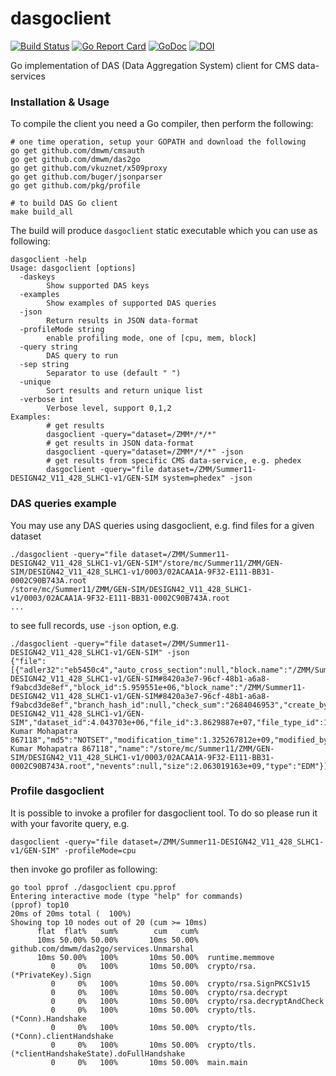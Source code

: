 # dasgoclient

[![Build Status](https://travis-ci.org/dmwm/dasgoclient.svg?branch=master)](https://travis-ci.org/dmwm/dasgoclient)
[![Go Report Card](https://goreportcard.com/badge/github.com/dmwm/dasgoclient)](https://goreportcard.com/report/github.com/dmwm/dasgoclient)
[![GoDoc](https://godoc.org/github.com/dmwm/dasgoclient?status.svg)](https://godoc.org/github.com/dmwm/dasgoclient)
[![DOI](https://zenodo.org/badge/78777726.svg)](https://zenodo.org/badge/78777726.svg)

Go implementation of DAS (Data Aggregation System) client for CMS data-services

### Installation & Usage

To compile the client you need a Go compiler, then perform the following:

```
# one time operation, setup your GOPATH and download the following
go get github.com/dmwm/cmsauth
go get github.com/dmwm/das2go
go get github.com/vkuznet/x509proxy
go get github.com/buger/jsonparser
go get github.com/pkg/profile

# to build DAS Go client 
make build_all
```

The build will produce ```dasgoclient``` static executable which you can use as following:
```
dasgoclient -help
Usage: dasgoclient [options]
  -daskeys
        Show supported DAS keys
  -examples
        Show examples of supported DAS queries
  -json
        Return results in JSON data-format
  -profileMode string
        enable profiling mode, one of [cpu, mem, block]
  -query string
        DAS query to run
  -sep string
        Separator to use (default " ")
  -unique
        Sort results and return unique list
  -verbose int
        Verbose level, support 0,1,2
Examples:
        # get results
        dasgoclient -query="dataset=/ZMM*/*/*"
        # get results in JSON data-format
        dasgoclient -query="dataset=/ZMM*/*/*" -json
        # get results from specific CMS data-service, e.g. phedex
        dasgoclient -query="file dataset=/ZMM/Summer11-DESIGN42_V11_428_SLHC1-v1/GEN-SIM system=phedex" -json
```

### DAS queries example
You may use any DAS queries using dasgoclient, e.g. find files for a given dataset
```
./dasgoclient -query="file dataset=/ZMM/Summer11-DESIGN42_V11_428_SLHC1-v1/GEN-SIM"/store/mc/Summer11/ZMM/GEN-SIM/DESIGN42_V11_428_SLHC1-v1/0003/02ACAA1A-9F32-E111-BB31-0002C90B743A.root
/store/mc/Summer11/ZMM/GEN-SIM/DESIGN42_V11_428_SLHC1-v1/0003/02ACAA1A-9F32-E111-BB31-0002C90B743A.root
...
```
to see full records, use `-json` option, e.g.
```
./dasgoclient -query="file dataset=/ZMM/Summer11-DESIGN42_V11_428_SLHC1-v1/GEN-SIM" -json
{"file":[{"adler32":"eb5450c4","auto_cross_section":null,"block.name":"/ZMM/Summer11-DESIGN42_V11_428_SLHC1-v1/GEN-SIM#8420a3e7-96cf-48b1-a6a8-f9abcd3de8ef","block_id":5.959551e+06,"block_name":"/ZMM/Summer11-DESIGN42_V11_428_SLHC1-v1/GEN-SIM#8420a3e7-96cf-48b1-a6a8-f9abcd3de8ef","branch_hash_id":null,"check_sum":"2684046953","create_by":"cmsprod@cmsprod01.hep.wisc.edu","created_by":"cmsprod@cmsprod01.hep.wisc.edu","creation_date":1.325221208e+09,"creation_time":1.325221208e+09,"dataset":"/ZMM/Summer11-DESIGN42_V11_428_SLHC1-v1/GEN-SIM","dataset_id":4.043703e+06,"file_id":3.8629887e+07,"file_type_id":1,"is_file_valid":1,"last_modification_date":1.325267812e+09,"last_modified_by":"/DC=org/DC=doegrids/OU=People/CN=Ajit Kumar Mohapatra 867118","md5":"NOTSET","modification_time":1.325267812e+09,"modified_by":"/DC=org/DC=doegrids/OU=People/CN=Ajit Kumar Mohapatra 867118","name":"/store/mc/Summer11/ZMM/GEN-SIM/DESIGN42_V11_428_SLHC1-v1/0003/02ACAA1A-9F32-E111-BB31-0002C90B743A.root","nevents":null,"size":2.063019163e+09,"type":"EDM"}]}
```

### Profile dasgoclient
It is possible to invoke a profiler for dasgoclient tool. To do so please run
it with your favorite query, e.g.

```
dasgoclient -query="file dataset=/ZMM/Summer11-DESIGN42_V11_428_SLHC1-v1/GEN-SIM" -profileMode=cpu
```

then invoke go profiler as following:

```
go tool pprof ./dasgoclient cpu.pprof
Entering interactive mode (type "help" for commands)
(pprof) top10
20ms of 20ms total (  100%)
Showing top 10 nodes out of 20 (cum >= 10ms)
      flat  flat%   sum%        cum   cum%
      10ms 50.00% 50.00%       10ms 50.00%  github.com/dmwm/das2go/services.Unmarshal
      10ms 50.00%   100%       10ms 50.00%  runtime.memmove
         0     0%   100%       10ms 50.00%  crypto/rsa.(*PrivateKey).Sign
         0     0%   100%       10ms 50.00%  crypto/rsa.SignPKCS1v15
         0     0%   100%       10ms 50.00%  crypto/rsa.decrypt
         0     0%   100%       10ms 50.00%  crypto/rsa.decryptAndCheck
         0     0%   100%       10ms 50.00%  crypto/tls.(*Conn).Handshake
         0     0%   100%       10ms 50.00%  crypto/tls.(*Conn).clientHandshake
         0     0%   100%       10ms 50.00%  crypto/tls.(*clientHandshakeState).doFullHandshake
         0     0%   100%       10ms 50.00%  main.main
```

